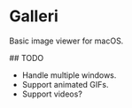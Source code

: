 #  Galleri

Basic image viewer for macOS.

## TODO

* Handle multiple windows.
* Support animated GIFs.
* Support videos?
